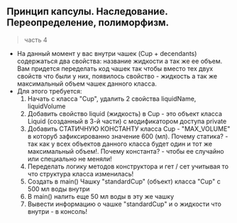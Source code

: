 ## Принцип капсулы. Наследование. Переопределение, полиморфизм.

> часть 4

* На данный момент у вас внутри чашек (Cup + decendants) содержаться два свойства: название жидкости а так же ее объем. Вам придется переделать код чашек так чтобы вместо тех двух свойств что были у них, появилось свойство - жидкость а так же максимальный объем чашек данного класса. 
* Для этого требуется:
  1. Начать с класса "Cup", удалить 2 свойства liquidName, liquidVolume
  2. Добавить свойство liquid (жидкость) в Cup - это объект класса Liquid (созданный в 3-й части) с модификатором доступа private
  3. Добавить СТАТИЧНУЮ КОНСТАНТУ класса Cup - "MAX_VOLUME" в которуб зафиксированно значение 600 (мл). Почему статика? - так как у всех объектов данного класса будет один и тот же максимальный объем!. Почему константа? - чтобы ее случайно или специально не меняли!
  4. Переделать логику методов конструктора и гет / сет учитывая то что структура класса изменилась!
  5. Создать в main() Чашку "standardCup" (объект) класса "Cup" с 500 мл воды внутри
  6. В main() налить еще 50 мл воды в эту же чашку
  7. Вывести информацию о чашке "standardCup" и о жидкости что внутри - в консоль!

